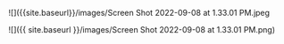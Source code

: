 



![]({{site.baseurl}}/images/Screen Shot 2022-09-08 at 1.33.01 PM.jpeg

![]({{ site.baseurl }}/images/Screen Shot 2022-09-08 at 1.33.01 PM.png)